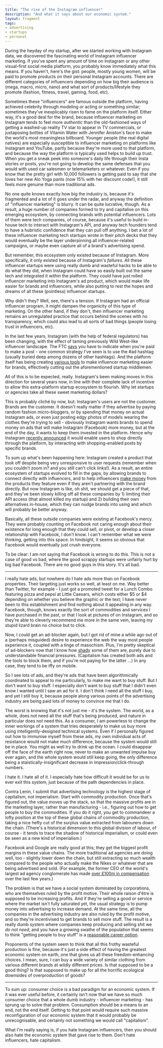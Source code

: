 ```yaml
---
title: "The rise of the Instagram influencer"
description: "And what it says about our economic system."
layout: fragment
tags:
- advertising
- startups
- personal
---
```


During the heyday of my startup, after we started working with Instagram data, we discovered the fascinating world of Instagram influencer marketing. If you've spent any amount of time on Instagram or any other visual-first social media platform, you probably know immediately what this means. If you haven't, here's the gist: people, mostly young women, will be paid to promote products on their personal Instagram accounts. There are different categories of influencers depending on how big their audience is (mega, macro, micro, nano) and what sort of products/lifestyle they promote (fashion, fitness, travel, gaming, food, etc).

Sometimes these "influencers" are famous outside the platform, having achieved celebrity through modeling or acting or something similar; sometimes they've inexplicably risen to fame on the platform itself. Either way, it's a good deal for the brand, because influencer marketing on Instagram tends to feel more _authentic_ than the old-fashioned ways of getting a washed-up reality TV star to appear in TV commercials, or juxtaposing bottles of Vitamin Water with Jennifer Aniston's face to make the world's most meaningless billboard. Younger people (the real digital natives) are especially susceptible to influencer marketing on platforms like Instagram and YouTube, partly because they're more used to that platform, and because the way the platform is typically used helps to build up trust. When you get a sneak peek into someone's daily life through their Insta stories or posts, you're not going to develop the same defenses that you would with used car salesmen or telemarketers or whatever. Even if you _know_ that the pretty girl with 10,000 followers is getting paid to say that she loves her new Alo Yoga pants (now 15% with her discount code!), it still feels more genuine than more traditional ads.

No one quite knows exactly how big the industry is, because it's fragmented and a lot of it goes under the radar, and anyway the definition of "influencer marketing" is blurry. It can be quite lucrative, though. As a result, a huge number of companies formed to try and capitalise on this emerging ecosystem, by connecting brands with potential influencers. Lots of them were tech companies, of course, because it's useful to build in-house tech to interact with Instagram's API, and anyway tech founders tend to have a hubristic confidence that they can pull off anything. I bet a lot of these influencer marketing tech startups wrote in their pitch decks that they would eventually be the layer underpinning all influencer-related campaigns, or maybe even capture all of a brand's advertising spend.

But remember, this ecosystem only existed because of Instagram. More specifically, it only existed because of Instagram's _failures_. All these influencer startups were using really dumb and wasteful hacks to be able to do what they did, when Instagram could have so easily built out the same tech and integrated it within the platform. They could have just rolled influencer marketing into Instagram's ad product, which would make life easier for brands and influencers, while also putting to rest the hopes and dreams of all these (pointless) influencer startups.

Why didn't they? Well, see, there's a tension. If Instagram had an official influencer program, it might dampen the organicity of this type of marketing. On the other hand, if they don't, then influencer marketing remains an unregulated practice that occurs behind the scenes with no transparency, which could also lead to all sorts of bad things (people losing trust in influencers, etc).

In the last few years, Instagram (with the help of federal regulators) has been changing, with the effect of taming previously Wild West-like influencer landscape. The FTC [says](https://adage.com/article/digitalnext/fall-afoul-ftc-social-media-influencer-rules/311113/) you have to indicate when you're paid to make a post - one common strategy I've seen is to use the #ad hashtag (usually buried deep among dozens of other hashtags). And the platform itself has being creating [various tools](https://fashionunited.uk/news/business/instagram-introduces-new-marketing-tools-for-influencers/2019032842441) to make influencer marketing easier for brands, effectively cutting out the aforementioned startup middlemen.

All of this is to be expected, really. Instagram's been making moves in this direction for several years now, in line with their complete lack of incentive to allow this extra-platform startup ecosystem to flourish. Why let startups or agencies take all these sweet marketing dollars?

This is probably cliché by now, but: Instagram's users are not the customer. Brands are the customer. It doesn't really matter if they advertise by paying random fashion micro-bloggers, or by spending that money on actual Instagram ads, or even just posting edgy photos of models wearing the clothes they're trying to sell - obviously Instagram wants brands to spend money on ads that will make Instagram (Facebook) more money, but at the end of the day, it wants to keep them invested in the platform. Hence why Instagram [recently announced](https://techcrunch.com/2019/03/19/instagram-checkout/) it would enable users to shop directly through the platform, by interacting with shopping-enabled posts by specific brands.

To sum up what's been happening here: Instagram created a product that took off despite being very unresponsive to user requests (remember when you couldn't zoom in? and you still can't click links!). As a result, an entire ecosystem of startups evolved to fill in the gaps, by allowing brands to connect directly with influencers, and to help influencers [make money](https://techcrunch.com/2016/05/06/rewardstyle-helps-influencers-make-money-from-social/) from the products they feature even if they aren't partnering with the brand directly. But now Instagram is like, oh shit, we should get a piece of that, and they've been slowly killing off all these companies by 1) limiting their API access (that almost killed my startup) and 2) building their own alternatives in-house, which they can nudge brands into using and which will probably be better anyway.

Basically, all these outside companies were existing at Facebook's mercy. They were probably counting on Facebook not caring enough about their existence for long enough that they could sell, or pivot, or develop a closer relationship with Facebook, I don't know. I can't remember what we were thinking, getting into this space. In hindsight, it seems so obvious that Facebook would eventually just crush everyone.

To be clear: I am not saying that Facebook is wrong to do this. This is not a case of good vs bad, where the good scrappy startups were unfairly hurt by big bad Facebook. There are no good guys in this story. It's all bad.

***

I really hate ads, but nowhere do I hate ads more than on Facebook properties. Their targeting just works so well, at least on me. Way better than Twitter, for example - I just got a promoted tweet for a Lunch Combo featuring pizza and pepsi at Little Caesars, which costs either $5 or $4 depending on whether you believe the graphic or the text; I have never been to this establishment and find nothing about it appealing in any way. Facebook, though, knows exactly the sort of commodities and services I have purchased in the past, or that I look at pictures of on Instagram, and so they're able to cleverly recommend me more in the same vein, leaving my stupid lizard brain no choice but to click.

Now, I could get an ad-blocker again, but I got rid of mine a while ago out of a (perhaps misguided) desire to experience the web the way most people experience it, coupled with a tinge of masochism. Plus, I'm pretty skeptical of ad-blockers now that I know how [shady](https://www.wired.com/2016/03/heres-how-that-adblocker-youre-using-makes-money/) some of them are, purely due to understandable financial pressures. (Capitalism has created both ads and the tools to block them, and if you're not paying for the latter ...) In any case, they tend to be iffy on mobile.

So I see lots of ads, and they're ads that have been algorithmically coordinated to appeal to me particularly, to make me want to buy stuff. But I don't want to buy stuff. I especially don't want to buy stuff that I didn't even know I wanted until I saw an ad for it. I don't think I need all the stuff I buy, and yet I still buy it, because people along various points of the advertising industry are being paid lots of money to convince me that I do.

The worst is knowing that it's not just me - it's the system. The world, as a whole, does not need all the stuff that's being produced, and nature in particular does not need this. As a consumer, I am powerless to change the inner workings of a system that tries desperately to make us buy more using intelligently-designed technical systems. Even if I personally figured out how to immunise myself from these ads, my own individual acts of resistance would not make much difference, because the system would still be in place. You might as well try to drink up the ocean. I could disappear off the face of the earth right now, never to make an unwanted impulse buy ever again, and the whole system would still keep going, the only difference being a staistically-insignificant decrease in impression/click-through numbers.

I hate it. I hate all of it. I especially hate how difficult it would be for us to ever exit this system, just because of the path dependencies in place.

Contra Lenin, I submit that advertising technology is the highest stage of capitalism, not imperialism. Start with commodity production. Once that's figured out, the value moves up the stack, so that the massive profits are in the marketing layer, rather than manufacturing - i.e., figuring out how to get people to buy the commodities. If you do it right, you get to commandeer a lofty position at the top of these global chains of commodity production, taking a nice hefty cut of the surplus value extracted from labourers down the chain. (There's a historical dimension to this global division of labour, of course - it tends to trace the shadow of historical imperialism, or could even be seen as a new kind of imperialism.)

Facebook and Google are really good at this; they get the biggest profit margins in these value chains. The more traditional ad agencies are doing well, too - slightly lower down the chain, but still extracting so much wealth compared to the people who actually make the Nikes or whatever that are being advertised and sold. (For example, the former CEO of the world's largest ad agency conglomerate has made [over £100m in compensation](https://www.theguardian.com/media/2018/sep/02/wpp-mark-read-pay-talks) over the last few years.)

The problem is that we have a social system dominated by corporations, who are themselves ruled by the profit motive. Their whole raison d'être is supposed to be increasing profits. And if they're selling a good or service where the market isn't fully saturated yet, the usual strategy is to pump money into advertising to increase demand. At the same time, all the companies in the advertising industry are also ruled by the profit motive, and so they're incentivised to get brands to sell more stuff. The result is a really dumb system where companies keep producing and selling shit we _do not need_, and you have a growing swathe of the population that seems to think "getting people to buy stuff" is a [reasonable career option](https://www.digitalinformationworld.com/2019/02/young-affiliates-children-aspire-to-be-social-media-influencers-youtubers.html).

Proponents of the system seem to think that all this frothy wasteful production is fine, because it's just a side effect of having the greatest economic system on earth, one that gives us all these freedom-enhancing choices. I mean, sure, I can buy a wide variety of similar clothing from various different brands at wildly different prices. Is that supposed to be a good thing? Is that supposed to make up for all the horrific ecological downsides of overproduction of goods?

***

To sum up: consumer choice is a bad paradigm for an economic system. If it was ever useful before, it certainly isn't now that we have so much consumer choice that a whole dumb industry - influencer marketing - has sprung up to solve that problem. Consumption should be a means to an end, not the end itself. Getting to that point would require such massive reconfiguration of our economic system that it would probably be unrecognisable, and certainly not something we would call "capitalism".

What I'm really saying is, if you hate Instagram influencers, then you should also hate the economic system that gave rise to them. Don't hate influencers, hate capitalism.
